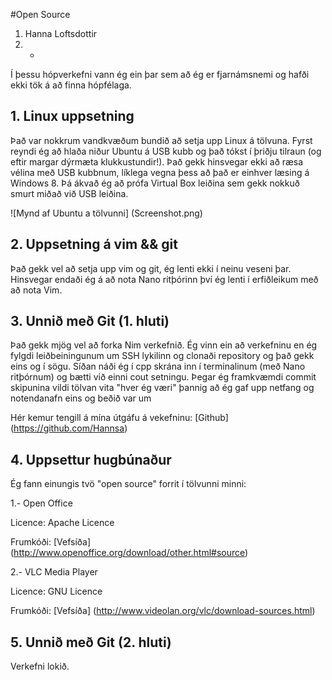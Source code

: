 #Open Source 

1.  Hanna Loftsdottir
2.  -      

Í þessu hópverkefni vann ég ein þar sem að ég er fjarnámsnemi og hafði ekki tök á að finna hópfélaga. 


## 1. Linux uppsetning

Það var nokkrum vandkvæðum bundið að setja upp Linux á tölvuna. Fyrst reyndi ég að hlaða niður Ubuntu á USB kubb og það 
tókst í þriðju tilraun (og eftir margar dýrmæta klukkustundir!). Það gekk hinsvegar ekki að ræsa vélina með USB kubbnum,
líklega vegna þess að það er einhver læsing á Windows 8. Þá ákvað ég að prófa Virtual Box leiðina sem gekk nokkuð smurt 
miðað við USB leiðina.


![Mynd af Ubuntu a tölvunni] (Screenshot.png)

## 2. Uppsetning á vim && git

Það gekk vel að setja upp vim og git, ég lenti ekki í neinu veseni þar. Hinsvegar endaði ég á að nota Nano ritþórinn því 
ég lenti í erfiðleikum með að nota Vim.

## 3. Unnið með Git (1. hluti)

Það gekk mjög vel að forka Nim verkefnið. Ég vinn ein að verkefninu en ég fylgdi leiðbeiningunum um SSH lykilinn og clonaði
repository og það gekk eins og í sögu. Síðan náði ég í cpp skrána inn í terminalinum (með Nano ritþórnum) og bætti við einni
cout setningu. Þegar ég framkvæmdi commit skipunina vildi tölvan vita "hver ég væri" þannig að ég gaf upp netfang og 
notendanafn eins og beðið var um

Hér kemur tengill á mína útgáfu á vekefninu: [Github] (https://github.com/Hannsa)


## 4. Uppsettur hugbúnaður

Ég fann einungis tvö "open source" forrit í tölvunni minni:

1.- Open Office

 Licence: Apache Licence

 Frumkóði: [Vefsíða] (http://www.openoffice.org/download/other.html#source)

2.- VLC Media Player

Licence: GNU Licence
    
Frumkóði: [Vefsíða] (http://www.videolan.org/vlc/download-sources.html)


## 5. Unnið með Git (2. hluti)

Verkefni lokið.

